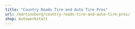 ```yaml
---
title: "Country Roads Tire and Auto Tire Pros"
url: /martinsburg/country-roads-tire-and-auto-tire-pros/
shop: Autowerkstatt
---
```

